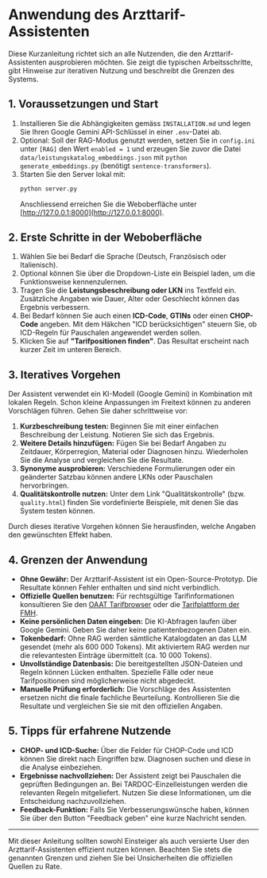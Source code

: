 # Anwendung des Arzttarif-Assistenten

Diese Kurzanleitung richtet sich an alle Nutzenden, die den Arzttarif-Assistenten ausprobieren möchten. Sie zeigt die typischen Arbeitsschritte, gibt Hinweise zur iterativen Nutzung und beschreibt die Grenzen des Systems.

## 1. Voraussetzungen und Start

1. Installieren Sie die Abhängigkeiten gemäss `INSTALLATION.md` und legen Sie Ihren Google Gemini API-Schlüssel in einer `.env`-Datei ab.
2. Optional: Soll der RAG-Modus genutzt werden, setzen Sie in `config.ini` unter `[RAG]` den Wert `enabled = 1` und erzeugen Sie zuvor die Datei `data/leistungskatalog_embeddings.json` mit `python generate_embeddings.py` (benötigt `sentence-transformers`).
3. Starten Sie den Server lokal mit:
   ```bash
   python server.py
   ```
   Anschliessend erreichen Sie die Weboberfläche unter [http://127.0.0.1:8000](http://127.0.0.1:8000).

## 2. Erste Schritte in der Weboberfläche

1. Wählen Sie bei Bedarf die Sprache (Deutsch, Französisch oder Italienisch).
2. Optional können Sie über die Dropdown-Liste ein Beispiel laden, um die Funktionsweise kennenzulernen.
3. Tragen Sie die **Leistungsbeschreibung oder LKN** ins Textfeld ein. Zusätzliche Angaben wie Dauer, Alter oder Geschlecht können das Ergebnis verbessern.
4. Bei Bedarf können Sie auch einen **ICD-Code**, **GTINs** oder einen **CHOP-Code** angeben. Mit dem Häkchen "ICD berücksichtigen" steuern Sie, ob ICD-Regeln für Pauschalen angewendet werden sollen.
5. Klicken Sie auf **"Tarifpositionen finden"**. Das Resultat erscheint nach kurzer Zeit im unteren Bereich.

## 3. Iteratives Vorgehen

Der Assistent verwendet ein KI-Modell (Google Gemini) in Kombination mit lokalen Regeln. Schon kleine Anpassungen im Freitext können zu anderen Vorschlägen führen. Gehen Sie daher schrittweise vor:

1. **Kurzbeschreibung testen:** Beginnen Sie mit einer einfachen Beschreibung der Leistung. Notieren Sie sich das Ergebnis.
2. **Weitere Details hinzufügen:** Fügen Sie bei Bedarf Angaben zu Zeitdauer, Körperregion, Material oder Diagnosen hinzu. Wiederholen Sie die Analyse und vergleichen Sie die Resultate.
3. **Synonyme ausprobieren:** Verschiedene Formulierungen oder ein geänderter Satzbau können andere LKNs oder Pauschalen hervorbringen.
4. **Qualitätskontrolle nutzen:** Unter dem Link "Qualitätskontrolle" (bzw. `quality.html`) finden Sie vordefinierte Beispiele, mit denen Sie das System testen können.

Durch dieses iterative Vorgehen können Sie herausfinden, welche Angaben den gewünschten Effekt haben.

## 4. Grenzen der Anwendung

* **Ohne Gewähr:** Der Arzttarif-Assistent ist ein Open-Source-Prototyp. Die Resultate können Fehler enthalten und sind nicht verbindlich.
* **Offizielle Quellen benutzen:** Für rechtsgültige Tarifinformationen konsultieren Sie den [OAAT Tarifbrowser](https://tarifbrowser.oaat-otma.ch/startPortal) oder die [Tarifplattform der FMH](https://www.tarifeambulant.fmh.ch/).
* **Keine persönlichen Daten eingeben:** Die KI-Abfragen laufen über Google Gemini. Geben Sie daher keine patientenbezogenen Daten ein.
* **Tokenbedarf:** Ohne RAG werden sämtliche Katalogdaten an das LLM gesendet (mehr als 600 000 Tokens). Mit aktiviertem RAG werden nur die relevantesten Einträge übermittelt (ca. 10 000 Tokens).
* **Unvollständige Datenbasis:** Die bereitgestellten JSON-Dateien und Regeln können Lücken enthalten. Spezielle Fälle oder neue Tarifpositionen sind möglicherweise nicht abgedeckt.
* **Manuelle Prüfung erforderlich:** Die Vorschläge des Assistenten ersetzen nicht die finale fachliche Beurteilung. Kontrollieren Sie die Resultate und vergleichen Sie sie mit den offiziellen Angaben.

## 5. Tipps für erfahrene Nutzende

* **CHOP- und ICD-Suche:** Über die Felder für CHOP-Code und ICD können Sie direkt nach Eingriffen bzw. Diagnosen suchen und diese in die Analyse einbeziehen.
* **Ergebnisse nachvollziehen:** Der Assistent zeigt bei Pauschalen die geprüften Bedingungen an. Bei TARDOC-Einzelleistungen werden die relevanten Regeln mitgeliefert. Nutzen Sie diese Informationen, um die Entscheidung nachzuvollziehen.
* **Feedback-Funktion:** Falls Sie Verbesserungswünsche haben, können Sie über den Button "Feedback geben" eine kurze Nachricht senden.

---

Mit dieser Anleitung sollten sowohl Einsteiger als auch versierte User den Arzttarif-Assistenten effizient nutzen können. Beachten Sie stets die genannten Grenzen und ziehen Sie bei Unsicherheiten die offiziellen Quellen zu Rate.

